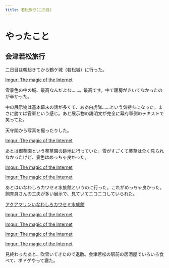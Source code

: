 ```yaml
---
title: 若松旅行(二日目)
---
```

 
<script async src="//cdn.embedly.com/widgets/platform.js"></script>

# やったこと

## 会津若松旅行

二日目は朝起きてから鶴ケ城（若松城）に行った。

<a href="https://imgur.com/CCPxJgT" class="embedly-card">Imgur: The magic of the Internet</a>

雪景色の中の城、最高なんだよな……。最高です。中で暖房がきいてなかったのが辛かった。

中の展示物は基本幕末の話が多くて、ああ白虎隊……という気持ちになった。まさに勝てば官軍という感じ。あと展示物の説明文が完全に幕府軍側のテキストで笑ってた。

天守閣から写真を撮ったりした。

<a href="https://imgur.com/bm5RV0W" class="embedly-card">Imgur: The magic of the Internet</a>

あとは御薬園という薬草園の跡地に行っていた。雪がすごくて薬草は全く見られなかったけど、景色はめっちゃ良かった。

<a href="https://imgur.com/4msvhlh" class="embedly-card">Imgur: The magic of the Internet</a>

<a href="https://imgur.com/PH7xSuq" class="embedly-card">Imgur: The magic of the Internet</a>

あとはいなわしろカワセミ水族館というのに行った。これがめっちゃ良かった。飼育員さんの工夫が多い展示で、見ていてニコニコしていられた。

<a href="https://www.aquamarine.or.jp/kawasemi/" class="embedly-card">アクアマリンいなわしろカワセミ水族館</a>

<a href="https://imgur.com/OSQRBko" class="embedly-card">Imgur: The magic of the Internet</a>

<a href="https://imgur.com/sEe4Jri" class="embedly-card">Imgur: The magic of the Internet</a>

<a href="https://imgur.com/r44feWB" class="embedly-card">Imgur: The magic of the Internet</a>

<a href="https://imgur.com/ajaF79I" class="embedly-card">Imgur: The magic of the Internet</a>

見終わったあと、吹雪いてきたので退散。会津若松の駅前の居酒屋でいろいろ食べて、ボドゲやって寝た。